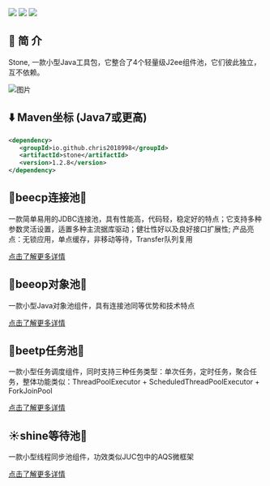 <a><img src="https://img.shields.io/badge/JDK-1.8+-green.svg"></a>
<a><img src="https://img.shields.io/badge/License-LGPL%202.1-blue.svg"></a>
<a><img src="https://maven-badges.herokuapp.com/maven-central/io.github.chris2018998/stone/badge.svg"></a>
 
## 🍑 简 介

Stone, 一款小型Java工具包，它整合了4个轻量级J2ee组件池，它们彼此独立，互不依赖。

![图片](https://github.com/Chris2018998/stone/assets/32663325/25f3cf51-c479-4218-9e02-bbe96ea1ab4f)

## :arrow_down: Maven坐标 (Java7或更高)

```xml
<dependency>
   <groupId>io.github.chris2018998</groupId>
   <artifactId>stone</artifactId>
   <version>1.2.8</version>
</dependency>
```

## 🐝beecp连接池🌸

一款简单易用的JDBC连接池，具有性能高，代码轻，稳定好的特点；它支持多种参数灵活设置，适置多种主流据库驱动；健壮性好以及良好接口扩展性; 产品亮点：无锁应用，单点缓存，非移动等待，Transfer队列复用

<a href="https://github.com/Chris2018998/stone/tree/main/doc/Introduction/beecp_readme_cn.md">点击了解更多详情</a>
 
## 🐝beeop对象池🌷

一款小型Java对象池组件，具有连接池同等优势和技术特点

<a href="https://github.com/Chris2018998/stone/tree/main/doc/Introduction/beeop_readme_cn.md">点击了解更多详情</a>

## 🐝beetp任务池🪷

一款小型任务调度组件，同时支持三种任务类型：单次任务，定时任务，聚合任务，整体功能类似：ThreadPoolExecutor + ScheduledThreadPoolExecutor + ForkJoinPool

<a href="https://github.com/Chris2018998/stone/tree/main/doc/Introduction/beetp_readme_cn.md">点击了解更多详情</a>

## ☀️shine等待池🌻

一款小型线程同步池组件，功效类似JUC包中的AQS微框架

<a href="https://github.com/Chris2018998/stone/tree/main/doc/Introduction/shine_readme_cn.md">点击了解更多详情</a>


